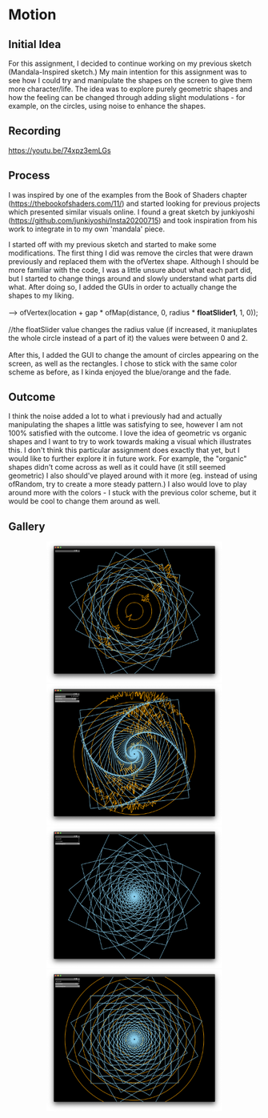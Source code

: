 # Motion

## Initial Idea
For this assignment, I decided to continue working on my previous sketch (Mandala-Inspired sketch.) My main intention for this assignment was to see how I could try and manipulate the shapes on the screen to give them more character/life. The idea was to explore purely geometric shapes and how the feeling can be changed through adding slight modulations - for example, on the circles, using noise to enhance the shapes. 

## Recording
https://youtu.be/74xpz3emLGs 

## Process
I was inspired by one of the examples from the Book of Shaders chapter (https://thebookofshaders.com/11/) and started looking for previous projects which presented similar visuals online. I found a great sketch by junkiyoshi (https://github.com/junkiyoshi/Insta20200715) and took inspiration from his work to integrate in to my own 'mandala' piece. 

I started off with my previous sketch and started to make some modifications. The first thing I did was remove the circles that were drawn previously and replaced them with the ofVertex shape. Although I should be more familiar with the code, I was a little unsure about what each part did, but I started to change things around and slowly understand what parts did what. After doing so, I added the GUIs in order to actually change the shapes to my liking. 
<br>
<br>
--> ofVertex(location + gap * ofMap(distance, 0, radius * **floatSlider1**, 1, 0));
<br>
<br>
//the floatSlider value changes the radius value (if increased, it maniuplates the whole circle instead of a part of it) the values were between 0 and 2. 
<br>
<br>
After this, I added the GUI to change the amount of circles appearing on the screen, as well as the rectangles. I chose to stick with the same color scheme as before, as I kinda enjoyed the blue/orange and the fade. 

## Outcome
I think the noise added a lot to what i previously had and actually manipulating the shapes a little was satisfying to see, however I am not 100% satisfied with the outcome. I love the idea of geometric vs organic shapes and I want to try to work towards making a visual which illustrates this. I don't think this particular assignment does exactly that yet, but I would like to further explore it in future work. For example, the "organic" shapes didn't come across as well as it could have (it still seemed geometric) I also should've played around with it more (eg. instead of using ofRandom, try to create a more steady pattern.) I also would love to play around more with the colors - I stuck with the previous color scheme, but it would be cool to change them around as well. 

## Gallery 

<p align="center">
  <img src="motion_assignment/bin/data/motion_1.png" width="350" title="motion1">
  <img src="motion_assignment/bin/data/motion_2.png" width="350" title="motion2">
  <img src="motion_assignment/bin/data/motion_3.png" width="350" title="motion3">
  <img src="motion_assignment/bin/data/motion_4.png" width="350" title="motion4">
</p>
